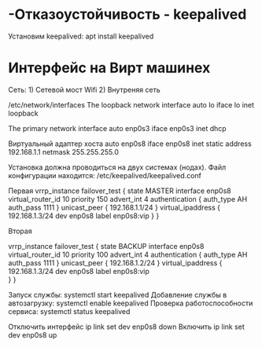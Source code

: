 # -Отказоустойчивость - keepalived
Установим keepalived: apt install keepalived

# Интерфейс на Вирт машинех 
Сеть: 1) Сетевой мост Wifi 2) Внутреняя сеть 

/etc/network/interfaces
The loopback network interface
auto lo
iface lo inet loopback

 The primary network interface
auto enp0s3
iface enp0s3 inet dhcp

 Виртуальный адаптер хоста
auto enp0s8
iface enp0s8 inet static
address 192.168.1.1
netmask 255.255.255.0

Установка должна проводиться на двух системах (нодах).
Файл конфигурации находится: /etc/keepalived/keepalived.conf

Первая
vrrp_instance failover_test {
state MASTER
interface enp0s8
virtual_router_id 10
priority 150
advert_int 4
authentication {
auth_type AH
auth_pass 1111
}
unicast_peer {
192.168.1.1/24
}
virtual_ipaddress {
192.168.1.3/24 dev enp0s8 label enp0s8:vip
}
}

Вторая

vrrp_instance failover_test {
state BACKUP
interface enp0s8
virtual_router_id 10
priority 100
advert_int 4
authentication {
auth_type AH
auth_pass 1111
}
unicast_peer {
192.168.1.2/24
}
virtual_ipaddress {
192.168.1.3/24 dev enp0s8 label enp0s8:vip   
}
}

Запуск службы: systemctl start keepalived
Добавление службы в автозагрузку: systemctl enable keepalived
Проверка работоспособности сервиса: systemctl status keepalived

Отключить интерфейс ip link set dev enp0s8 down
Включить ip link set dev enp0s8 up

